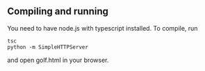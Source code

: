 ## Compiling and running
You need to have node.js with typescript installed. To compile, run

```
tsc
python -m SimpleHTTPServer
```

and open golf.html in your browser.
